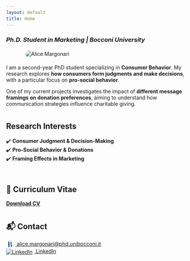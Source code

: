 ```yaml
---
layout: default
title: Home
---
```

 ### *Ph.D. Student in Marketing | Bocconi University*
<style>
    /* Adjust profile picture size */
    .profile-pic {
        display: block;
        margin: 20px auto;
        width: 400px;  /* Adjust this size if needed */
        height: auto;
        border-radius: 10px; /* Keeps square corners, remove for round image */
    }
    
    /* Increase spacing between sections */
    h2 {
        margin-top: 40px;
    }

    /* Fix footer spacing and remove duplicate name */
    .site-footer {
        display: none;  /* Hides the duplicate name */
    }
</style>
<!-- Profile Picture -->
<img src="https://github.com/user-attachments/assets/7872cefe-e5ab-4a2c-a4c6-237d963ab0a4" 
     alt="Alice Margonari" 
     class="profile-pic">
  
I am a second-year PhD student specializing in **Consumer Behavior**. My research explores **how consumers form judgments and make decisions**, with a particular focus on **pro-social behavior**.  

One of my current projects investigates the impact of **different message framings on donation preferences**, aiming to understand how communication strategies influence charitable giving. 
&nbsp;
## **Research Interests**  
✔️ **Consumer Judgment & Decision-Making**  
✔️ **Pro-Social Behavior & Donations**  
✔️ **Framing Effects in Marketing**   
&nbsp;
## 📄 Curriculum Vitae  
**[Download CV](cv.pdf)**
&nbsp;  
## **📬 Contact**    
<a href="mailto:alice.margonari@phd.unibocconi.it">
    <img src="https://raw.githubusercontent.com/AliceMargonari/alicemargonari.github.io/main/bocconi_logo.png" 
         alt="Bocconi University" 
         width="20" 
         style="vertical-align: middle; margin-right: 5px;">
    alice.margonari@phd.unibocconi.it
</a>  
<br>  
<a href="https://www.linkedin.com/in/alice-margonari/" target="_blank">
    <img src="https://upload.wikimedia.org/wikipedia/commons/c/ca/LinkedIn_logo_initials.png" 
         alt="LinkedIn" 
         width="20" 
         style="vertical-align: middle; margin-right: 5px;">
    LinkedIn
</a>

